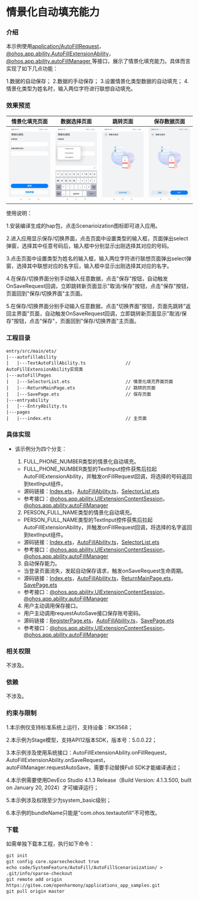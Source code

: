 # 情景化自动填充能力

### 介绍

本示例使用[application/AutoFillRequest](https://gitee.com/openharmony/interface_sdk-js/blob/master/api/application/AutoFillRequest.d.ts)，[@ohos.app.ability.AutoFillExtensionAbility](https://gitee.com/openharmony/interface_sdk-js/blob/master/api/@ohos.app.ability.AutoFillExtensionAbility.d.ts)，[@ohos.app.ability.autoFillManager ](https://gitee.com/openharmony/interface_sdk-js/blob/master/api/@ohos.app.ability.autoFillManager.d.ts)等接口，展示了情景化填充能力。具体而言实现了如下几点功能：

1.数据的自动保存；
2.数据的手动保存；
3.设置情景化类型数据的自动填充；
4.情景化类型为姓名时，输入两位字符进行联想自动填充。

### 效果预览

| 情景化填充页面                      | 数据选择页面                               | 跳转页面                                     | 保存数据页面                           |
| ----------------------------------- | ------------------------------------------ | -------------------------------------------- | -------------------------------------- |
| <img src="screenshots/Index.jpg" /> | <img src="screenshots/SelectorList.jpg" /> | <img src="screenshots/ReturnMainPage.jpg" /> | <img src="screenshots/SavePage.jpg" /> |

使用说明：

1.安装编译生成的hap包，点击Scenarioization图标即可进入应用。

2.进入应用显示保存/切换界面，点击页面中设置类型的输入框，页面弹出select弹窗，选择其中任意号码后，输入框中分别显示出刚选择其对应的号码。

3.点击页面中设置类型为姓名的输入框，输入两位字符进行联想页面弹出select弹窗，选择其中联想对应的名字后，输入框中显示出刚选择其对应的名字。

4.在保存/切换界面分别手动输入任意数据，点击"保存"按钮，自动触发OnSaveRequest回调，立即跳转新页面显示"取消/保存"按钮，点击"保存"按钮，页面回到"保存/切换界面"主页面。

5.在保存/切换界面分别手动输入任意数据，点击"切换界面"按钮，页面先跳转"返回主界面"页面，自动触发OnSaveRequest回调，立即跳转新页面显示"取消/保存"按钮，点击"保存"，页面回到"保存/切换界面"主页面。

### 工程目录

```
entry/src/main/ets/ 
|---autofillability
|   |---TextAutoFillAbility.ts               // AutoFillExtensionAbility实现类
|---autoFillPages
|   |---SelectorList.ets                     // 情景化填充界面页面 
|   |---ReturnMainPage.ets                   // 跳转的页面   
|   |---SavePage.ets                         // 保存页面
|---entryability 
|   |---EntryAbility.ts          
|---pages
|   |---index.ets                            // 主页面
```

### 具体实现

* 该示例分为四个分支：
  1. FULL_PHONE_NUMBER类型的情景化自动填充。

  * FULL_PHONE_NUMBER类型的TextInput控件获焦后拉起AutoFillExtensionAbility，并触发onFillRequest回调，将选择的号码返回到textInput组件。
  * 源码链接：[Index.ets](entry/src/main/ets/pages/Index.ets)，[AutoFillAbility.ts](entry/src/main/ets/autofillability/TextAutoFillAbility.ts)，[SelectorList.ets](entry/src/main/ets/autofillpages/SelectorList.ets)
  * 参考接口：[@ohos.app.ability.UIExtensionContentSession](https://gitee.com/openharmony/interface_sdk-js/blob/master/api/@ohos.app.ability.UIExtensionContentSession.d.ts)，[@ohos.app.ability.autoFillManager](https://gitee.com/openharmony/interface_sdk-js/blob/master/api/@ohos.app.ability.autoFillManager.d.ts)

  2. PERSON_FULL_NAME类型的情景化自动填充。

  * PERSON_FULL_NAME类型的TextInput控件获焦后拉起AutoFillExtensionAbility，并触发onFillRequest回调，将选择的名字返回到textInput组件。
  * 源码链接：[Index.ets](entry/src/main/ets/pages/Index.ets)，[AutoFillAbility.ts](entry/src/main/ets/autofillability/TextAutoFillAbility.ts)，[SelectorList.ets](entry/src/main/ets/autofillpages/SelectorList.ets)
  * 参考接口：[@ohos.app.ability.UIExtensionContentSession](https://gitee.com/openharmony/interface_sdk-js/blob/master/api/@ohos.app.ability.UIExtensionContentSession.d.ts)，[@ohos.app.ability.autoFillManager](https://gitee.com/openharmony/interface_sdk-js/blob/master/api/@ohos.app.ability.autoFillManager.d.ts)
  
  3. 自动保存能力。
  
  * 当登录页面消失，发起自动保存请求，触发onSaveRequest生命周期。
  * 源码链接：[Index.ets](entry/src/main/ets/pages/Index.ets)，[AutoFillAbility.ts](entry/src/main/ets/autofillability/TextAutoFillAbility.ts)，[ReturnMainPage.ets](entry/src/main/ets/autofillpages/ReturnMainPage.ets)，[SavePage.ets](entry/src/main/ets/autofillpages/SavePage.ets)
  * 参考接口：[@ohos.app.ability.UIExtensionContentSession](https://gitee.com/openharmony/interface_sdk-js/blob/master/api/@ohos.app.ability.UIExtensionContentSession.d.ts)，[@ohos.app.ability.autoFillManager](https://gitee.com/openharmony/interface_sdk-js/blob/master/api/@ohos.app.ability.autoFillManager.d.ts)
  
  4. 用户主动调用保存接口。
  
  * 用户主动调用requestAutoSave接口保存账号密码。
  * 源码链接：[RegisterPage.ets](entry/src/main/ets/autofillpages/RegisterPage.ets)，[AutoFillAbility.ts](entry/src/main/ets/autofillability/TextAutoFillAbility.ts)，[SavePage.ets](entry/src/main/ets/autofillpages/SavePage.ets)
  * 参考接口：[@ohos.app.ability.UIExtensionContentSession](https://gitee.com/openharmony/interface_sdk-js/blob/master/api/@ohos.app.ability.UIExtensionContentSession.d.ts)，[@ohos.app.ability.autoFillManager](https://gitee.com/openharmony/interface_sdk-js/blob/master/api/@ohos.app.ability.autoFillManager.d.ts)

### 相关权限

不涉及。

### 依赖

不涉及。

### 约束与限制

1.本示例仅支持标准系统上运行，支持设备：RK3568；

2.本示例为Stage模型，支持API12版本SDK，版本号：5.0.0.22；

3.本示例涉及使用系统接口：AutoFillExtensionAbility.onFillRequest，AutoFillExtensionAbility.onSaveRequest，autoFillManager.requestAutoSave，需要手动替换Full SDK才能编译通过；

4.本示例需要使用DevEco Studio 4.1.3 Release（Build Version: 4.1.3.500, built on January 20, 2024）才可编译运行；

5.本示例涉及权限至少为system_basic级别；

6.本示例的bundleName只能是"com.ohos.textautofill"不可修改。

### 下载

如需单独下载本工程，执行如下命令：

```
git init
git config core.sparsecheckout true
echo code/SystemFeature/AutoFill/AutoFillScenarioization/ > .git/info/sparse-checkout
git remote add origin https://gitee.com/openharmony/applications_app_samples.git
git pull origin master
```

